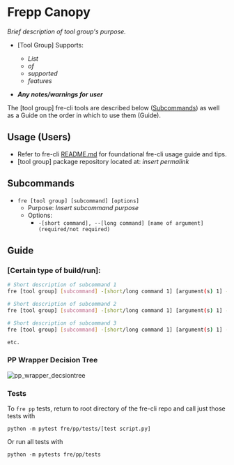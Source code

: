 # **Frepp Canopy**
_Brief description of tool group's purpose._

* [Tool Group] Supports:
   - _List_
   - _of_
   - _supported_
   - _features_

* **_Any notes/warnings for user_**

The [tool group] fre-cli tools are described below ([Subcommands](#subcommands)) as well as a Guide on the order in which to use them (Guide).

## **Usage (Users)**
* Refer to fre-cli [README.md](https://github.com/NOAA-GFDL/fre-cli/blob/main/README.md) for foundational fre-cli usage guide and tips.
* [tool group] package repository located at: _insert permalink_


## Subcommands
- `fre [tool group] [subcommand] [options]`
   - Purpose: _Insert subcommand purpose_
   - Options:
        - `-[short command], --[long command] [name of argument] (required/not required)`
## Guide
### **[Certain type of build/run]:**
```bash
# Short description of subcommand 1
fre [tool group] [subcommand] -[short/long command 1] [argument(s) 1] -[short/long command 2] [argument(s) 2] etc.

# Short description of subcommand 2
fre [tool group] [subcommand] -[short/long command 1] [argument(s) 1] -[short/long command 2] [argument(s) 2] etc.

# Short description of subcommand 3
fre [tool group] [subcommand] -[short/long command 1] [argument(s) 1] -[short/long command 2] [argument(s) 2] etc.

etc.
```
### **PP Wrapper Decision Tree**
![pp_wrapper_decsiontree](https://github.com/NOAA-GFDL/fre-cli/assets/98476720/d3eaa237-1e29-4922-9d83-8d9d11925c54)

### **Tests**

To `fre pp` tests, return to root directory of the fre-cli repo and call just those tests with

    python -m pytest fre/pp/tests/[test script.py]

Or run all tests with

    python -m pytests fre/pp/tests
